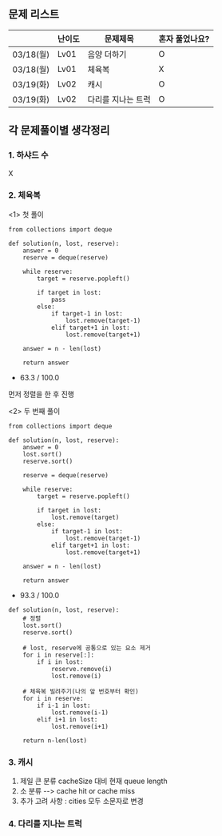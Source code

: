 ## 문제 리스트

|          | 난이도  | 문제제목   | 혼자 풀었나요? |
|----------|------|--------|--------|
| 03/18(월) | Lv01 | 음양 더하기 | O      |
| 03/18(월) | Lv01 | 체육복    | X      |
| 03/19(화) | Lv02 | 캐시     | O      |
| 03/19(화) | Lv02 | 다리를 지나는 트럭     | O      |







## 각 문제풀이별 생각정리
### 1. 하샤드 수
X
### 2. 체육복

<1> 첫 풀이
```
from collections import deque

def solution(n, lost, reserve):
    answer = 0
    reserve = deque(reserve)
    
    while reserve:
        target = reserve.popleft()
        
        if target in lost:
            pass
        else:
            if target-1 in lost:
                lost.remove(target-1)
            elif target+1 in lost:
                lost.remove(target+1)

    answer = n - len(lost)
            
    return answer

```
- 63.3 / 100.0

먼저 정렬을 한 후 진행

<2> 두 번째 풀이
```
from collections import deque

def solution(n, lost, reserve):
    answer = 0
    lost.sort()
    reserve.sort()
    
    reserve = deque(reserve)
    
    while reserve:
        target = reserve.popleft()
        
        if target in lost:
            lost.remove(target)
        else:
            if target-1 in lost:
                lost.remove(target-1)
            elif target+1 in lost:
                lost.remove(target+1)

    answer = n - len(lost)
            
    return answer
```
- 93.3 / 100.0

```angular2html
def solution(n, lost, reserve):
    # 정렬
    lost.sort()
    reserve.sort()
	
    # lost, reserve에 공통으로 있는 요소 제거
    for i in reserve[:]:
        if i in lost:
            reserve.remove(i)
            lost.remove(i)
	
    # 체육복 빌려주기(나의 앞 번호부터 확인)
    for i in reserve:
        if i-1 in lost:
            lost.remove(i-1)
        elif i+1 in lost:
            lost.remove(i+1)
    
    return n-len(lost)
```

### 3. 캐시
1. 제일 큰 분류 cacheSize 대비 현재 queue length
2. 소 분류 --> cache hit or cache miss
3. 추가 고려 사항 :  cities 모두 소문자로 변경

### 4. 다리를 지나는 트럭

